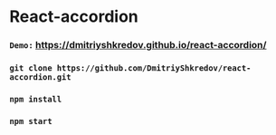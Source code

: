 # React-accordion

### `Demo:` https://dmitriyshkredov.github.io/react-accordion/

### `git clone https://github.com/DmitriyShkredov/react-accordion.git`

### `npm install`

### `npm start`

